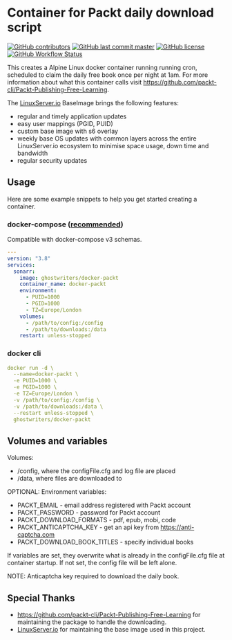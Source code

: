 # Container for Packt daily download script

[![GitHub contributors](https://img.shields.io/github/contributors/GhostWriters/docker-packt.svg?style=flat-square&color=607D8B)](https://github.com/GhostWriters/docker-packt/graphs/contributors)
[![GitHub last commit master](https://img.shields.io/github/last-commit/GhostWriters/docker-packt/master.svg?style=flat-square&color=607D8B&label=code%20committed)](https://github.com/GhostWriters/docker-packt/commits/master)
[![GitHub license](https://img.shields.io/github/license/GhostWriters/docker-packt.svg?style=flat-square&color=607D8B)](https://github.com/GhostWriters/docker-packt/blob/master/LICENSE.md)
[![GitHub Workflow Status](https://img.shields.io/github/workflow/status/GhostWriters/docker-packt/Super-Linter/master?style=flat-square&color=607D8B&logo=github)](https://github.com/GhostWriters/docker-packt/actions?query=workflow%3ASuper-Linter+branch%3Amaster)

This creates a Alpine Linux docker container running running cron, scheduled to
claim the daily free book once per night at 1am. For more information about what
this container calls visit
<https://github.com/packt-cli/Packt-Publishing-Free-Learning>.

The [LinuxServer.io](https://linuxserver.io) BaseImage brings the following features:

* regular and timely application updates
* easy user mappings (PGID, PUID)
* custom base image with s6 overlay
* weekly base OS updates with common layers across the entire LinuxServer.io ecosystem to minimise space usage, down time and bandwidth
* regular security updates

## Usage

Here are some example snippets to help you get started creating a container.

### docker-compose ([recommended](https://docs.linuxserver.io/general/docker-compose))

Compatible with docker-compose v3 schemas.

```yaml
---
version: "3.8"
services:
  sonarr:
    image: ghostwriters/docker-packt
    container_name: docker-packt
    environment:
      - PUID=1000
      - PGID=1000
      - TZ=Europe/London
    volumes:
      - /path/to/config:/config
      - /path/to/downloads:/data
    restart: unless-stopped
```

### docker cli

```yaml
docker run -d \
  --name=docker-packt \
  -e PUID=1000 \
  -e PGID=1000 \
  -e TZ=Europe/London \
  -v /path/to/config:/config \
  -v /path/to/downloads:/data \
  --restart unless-stopped \
  ghostwriters/docker-packt
```

## Volumes and variables

Volumes:

* /config, where the configFile.cfg and log file are placed
* /data, where files are downloaded to

OPTIONAL: Environment variables:

* PACKT_EMAIL - email address registered with Packt account
* PACKT_PASSWORD - password for Packt account
* PACKT_DOWNLOAD_FORMATS - pdf, epub, mobi, code
* PACKT_ANTICAPTCHA_KEY - get an api key from <https://anti-captcha.com>
* PACKT_DOWNLOAD_BOOK_TITLES - specify individual books

If variables are set, they overwrite what is already in the configFile.cfg file
at container startup. If not set, the config file will be left alone.

NOTE: Anticaptcha key required to download the daily book.

## Special Thanks

* <https://github.com/packt-cli/Packt-Publishing-Free-Learning> for maintaining
  the package to handle the downloading.
* [LinuxServer.io](https://www.linuxserver.io/) for maintaining the base image used in this project.
